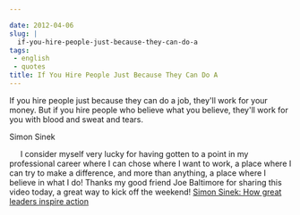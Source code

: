 ```yaml
---

date: 2012-04-06
slug: |
  if-you-hire-people-just-because-they-can-do-a
tags:
 - english
 - quotes
title: If You Hire People Just Because They Can Do A
---
```


If you hire people just because they can do a job, they'll work for your
money. But if you hire people who believe what you believe, they'll work
for you with blood and sweat and tears.

Simon Sinek

     I consider myself very lucky for having gotten to a point in my
professional career where I can chose where I want to work, a place
where I can try to make a difference, and more than anything, a place
where I believe in what I do! Thanks my good friend Joe Baltimore for
sharing this video today, a great way to kick off the weekend! [Simon Sinek: How great leaders inspire action](http://www.ted.com/talks/simon_sinek_how_great_leaders_inspire_action.html)

